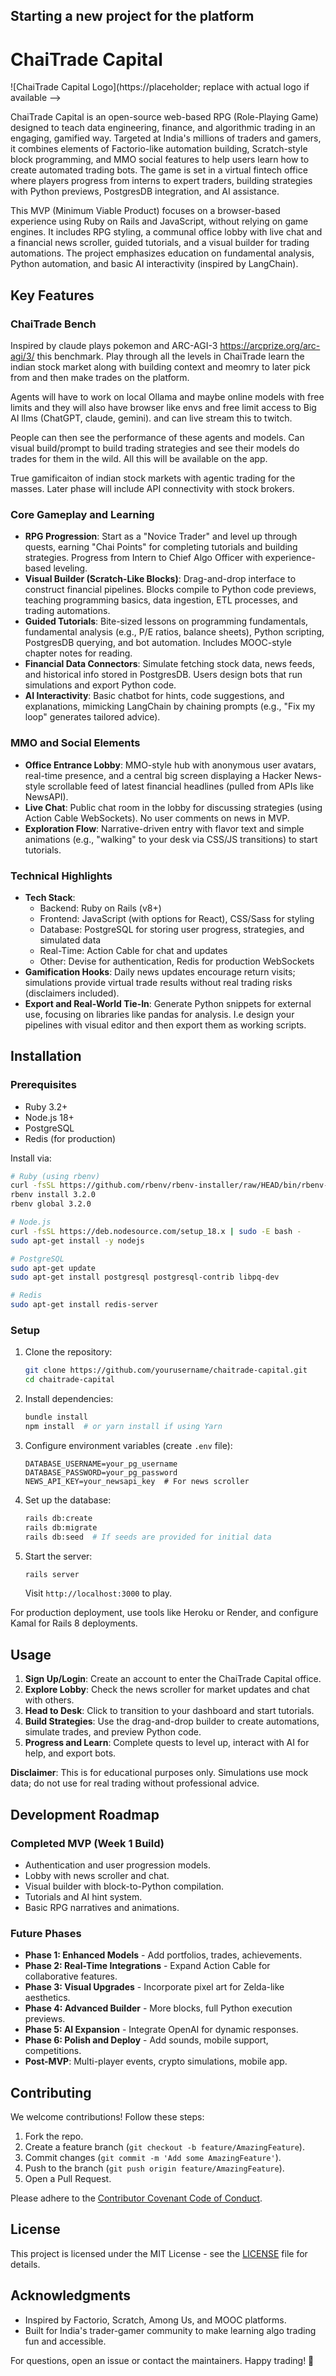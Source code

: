 ## Starting a new project for the platform

# ChaiTrade Capital

![ChaiTrade Capital Logo](https://placeholder; replace with actual logo if available -->

ChaiTrade Capital is an open-source web-based RPG (Role-Playing Game) designed to teach data engineering, finance, and algorithmic trading in an engaging, gamified way. Targeted at India's millions of traders and gamers, it combines elements of Factorio-like automation building, Scratch-style block programming, and MMO social features to help users learn how to create automated trading bots. The game is set in a virtual fintech office where players progress from interns to expert traders, building strategies with Python previews, PostgresDB integration, and AI assistance.

This MVP (Minimum Viable Product) focuses on a browser-based experience using Ruby on Rails and JavaScript, without relying on game engines. It includes RPG styling, a communal office lobby with live chat and a financial news scroller, guided tutorials, and a visual builder for trading automations. The project emphasizes education on fundamental analysis, Python automation, and basic AI interactivity (inspired by LangChain).

## Key Features

### ChaiTrade Bench 
Inspired by claude plays pokemon and ARC-AGI-3 https://arcprize.org/arc-agi/3/ this benchmark. Play through all the levels in ChaiTrade learn the indian stock market along with building context and meomry to later pick from and then make trades on the platform.

Agents will have to work on local Ollama and maybe online models with free limits and they will also have browser like envs and free limit access to Big AI llms (ChatGPT, claude, gemini). and can live stream this to  twitch.

People can then see the performance of these agents and models. Can visual build/prompt to build trading strategies and see their models do trades for them in the wild. All this will be available on the app. 

True gamificaiton of indian stock markets with agentic trading for the masses. Later phase will include API connectivity with stock brokers.

### Core Gameplay and Learning
- **RPG Progression**: Start as a "Novice Trader" and level up through quests, earning "Chai Points" for completing tutorials and building strategies. Progress from Intern to Chief Algo Officer with experience-based leveling.
- **Visual Builder (Scratch-Like Blocks)**: Drag-and-drop interface to construct financial pipelines. Blocks compile to Python code previews, teaching programming basics, data ingestion, ETL processes, and trading automations.
- **Guided Tutorials**: Bite-sized lessons on programming fundamentals, fundamental analysis (e.g., P/E ratios, balance sheets), Python scripting, PostgresDB querying, and bot automation. Includes MOOC-style chapter notes for reading.
- **Financial Data Connectors**: Simulate fetching stock data, news feeds, and historical info stored in PostgresDB. Users design bots that run simulations and export Python code.
- **AI Interactivity**: Basic chatbot for hints, code suggestions, and explanations, mimicking LangChain by chaining prompts (e.g., "Fix my loop" generates tailored advice).

### MMO and Social Elements
- **Office Entrance Lobby**: MMO-style hub with anonymous user avatars, real-time presence, and a central big screen displaying a Hacker News-style scrollable feed of latest financial headlines (pulled from APIs like NewsAPI).
- **Live Chat**: Public chat room in the lobby for discussing strategies (using Action Cable WebSockets). No user comments on news in MVP.
- **Exploration Flow**: Narrative-driven entry with flavor text and simple animations (e.g., "walking" to your desk via CSS/JS transitions) to start tutorials.

### Technical Highlights
- **Tech Stack**:
  - Backend: Ruby on Rails (v8+)
  - Frontend: JavaScript (with options for React), CSS/Sass for styling
  - Database: PostgreSQL for storing user progress, strategies, and simulated data
  - Real-Time: Action Cable for chat and updates
  - Other: Devise for authentication, Redis for production WebSockets
- **Gamification Hooks**: Daily news updates encourage return visits; simulations provide virtual trade results without real trading risks (disclaimers included).
- **Export and Real-World Tie-In**: Generate Python snippets for external use, focusing on libraries like pandas for analysis. I.e design your pipelines with visual editor and then export them as working scripts.

## Installation

### Prerequisites
- Ruby 3.2+
- Node.js 18+
- PostgreSQL
- Redis (for production)

Install via:
```bash
# Ruby (using rbenv)
curl -fsSL https://github.com/rbenv/rbenv-installer/raw/HEAD/bin/rbenv-installer | bash
rbenv install 3.2.0
rbenv global 3.2.0

# Node.js
curl -fsSL https://deb.nodesource.com/setup_18.x | sudo -E bash -
sudo apt-get install -y nodejs

# PostgreSQL
sudo apt-get update
sudo apt-get install postgresql postgresql-contrib libpq-dev

# Redis
sudo apt-get install redis-server
```

### Setup
1. Clone the repository:
   ```bash
   git clone https://github.com/yourusername/chaitrade-capital.git
   cd chaitrade-capital
   ```

2. Install dependencies:
   ```bash
   bundle install
   npm install  # or yarn install if using Yarn
   ```

3. Configure environment variables (create `.env` file):
   ```
   DATABASE_USERNAME=your_pg_username
   DATABASE_PASSWORD=your_pg_password
   NEWS_API_KEY=your_newsapi_key  # For news scroller
   ```

4. Set up the database:
   ```bash
   rails db:create
   rails db:migrate
   rails db:seed  # If seeds are provided for initial data
   ```

5. Start the server:
   ```bash
   rails server
   ```
   Visit `http://localhost:3000` to play.

For production deployment, use tools like Heroku or Render, and configure Kamal for Rails 8 deployments.

## Usage

1. **Sign Up/Login**: Create an account to enter the ChaiTrade Capital office.
2. **Explore Lobby**: Check the news scroller for market updates and chat with others.
3. **Head to Desk**: Click to transition to your dashboard and start tutorials.
4. **Build Strategies**: Use the drag-and-drop builder to create automations, simulate trades, and preview Python code.
5. **Progress and Learn**: Complete quests to level up, interact with AI for help, and export bots.

**Disclaimer**: This is for educational purposes only. Simulations use mock data; do not use for real trading without professional advice.

## Development Roadmap

### Completed MVP (Week 1 Build)
- Authentication and user progression models.
- Lobby with news scroller and chat.
- Visual builder with block-to-Python compilation.
- Tutorials and AI hint system.
- Basic RPG narratives and animations.

### Future Phases
- **Phase 1: Enhanced Models** - Add portfolios, trades, achievements.
- **Phase 2: Real-Time Integrations** - Expand Action Cable for collaborative features.
- **Phase 3: Visual Upgrades** - Incorporate pixel art for Zelda-like aesthetics.
- **Phase 4: Advanced Builder** - More blocks, full Python execution previews.
- **Phase 5: AI Expansion** - Integrate OpenAI for dynamic responses.
- **Phase 6: Polish and Deploy** - Add sounds, mobile support, competitions.
- **Post-MVP**: Multi-player events, crypto simulations, mobile app.

## Contributing

We welcome contributions! Follow these steps:
1. Fork the repo.
2. Create a feature branch (`git checkout -b feature/AmazingFeature`).
3. Commit changes (`git commit -m 'Add some AmazingFeature'`).
4. Push to the branch (`git push origin feature/AmazingFeature`).
5. Open a Pull Request.

Please adhere to the [Contributor Covenant Code of Conduct](https://www.contributor-covenant.org/).

## License

This project is licensed under the MIT License - see the [LICENSE](LICENSE) file for details.

## Acknowledgments

- Inspired by Factorio, Scratch, Among Us, and MOOC platforms.
- Built for India's trader-gamer community to make learning algo trading fun and accessible.

For questions, open an issue or contact the maintainers. Happy trading! 🚀
